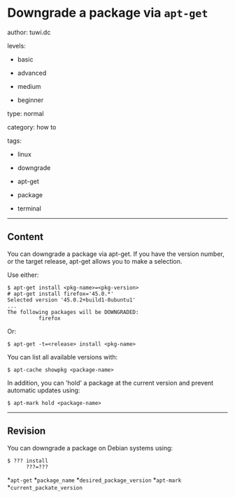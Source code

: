 # Downgrade a package via `apt-get`
author: tuwi.dc

levels:

  - basic

  - advanced

  - medium

  - beginner

type: normal

category: how to

tags:

  - linux

  - downgrade

  - apt-get

  - package

  - terminal

---
## Content

You can downgrade a package via apt-get.
If you have the version number, or the target release, apt-get allows you to make a selection. 

Use either:
```
$ apt-get install <pkg-name>=<pkg-version>
# apt-get install firefox='45.0.*'
Selected version '45.0.2+build1-0ubuntu1'
...
The following packages will be DOWNGRADED:
          firefox
```
Or:
```
$ apt-get -t=<release> install <pkg-name>
```
You can list all available versions with:
```
$ apt-cache showpkg <package-name> 
```
In addition, you can 'hold' a package at the current version and prevent automatic updates using:
```
$ apt-mark hold <package-name> 
```

---
## Revision

You can downgrade a package on Debian systems using:
```
$ ??? install 
      ???=???
```
*`apt-get`
*`package_name`
*`desired_package_version`
*`apt-mark`
*`current_packate_version`